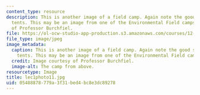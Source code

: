 ```yaml
---
content_type: resource
description: This is another image of a field camp. Again note the good strong dome
  tents. This may be an image from one of the Environmental Field camps. Image courtesy
  of Professor Burchfiel.
file: https://ol-ocw-studio-app-production.s3.amazonaws.com/courses/12-114-field-geology-i-fall-2005/05488878779a3f31bed4bc8e3dc89278_lec1photo11.jpg
file_type: image/jpeg
image_metadata:
  caption: This is another image of a field camp. Again note the good strong dome
    tents. This may be an image from one of the Environmental Field camps.
  credit: Image courtesy of Professor Burchfiel.
  image-alt: The camp from above.
resourcetype: Image
title: lec1photo11.jpg
uid: 05488878-779a-3f31-bed4-bc8e3dc89278
---
```

